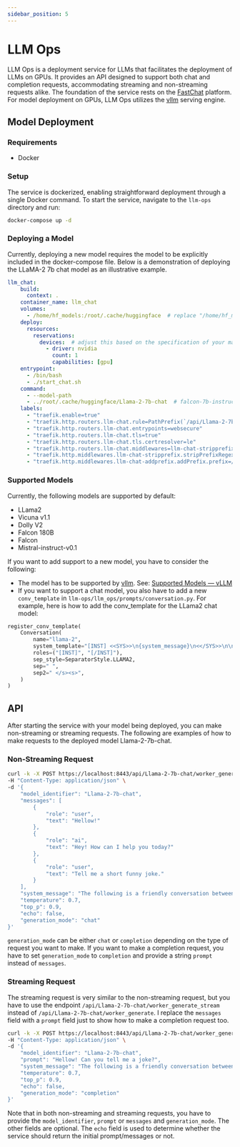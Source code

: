 ```yaml
---
sidebar_position: 5
---
```


# LLM Ops

LLM Ops is a deployment service for LLMs that facilitates the deployment of LLMs on GPUs. It provides an API designed to support both chat and completion requests, accommodating streaming and non-streaming requests alike. The foundation of the service rests on the [FastChat](https://github.com/lm-sys/FastChat) platform. For model deployment on GPUs, LLM Ops utilizes the [vllm](https://github.com/vllm-project/vllm) serving engine.

## Model Deployment

### Requirements
- Docker

### Setup


The service is dockerized, enabling straightforward deployment through a single Docker command. To start the service, navigate to the `llm-ops` directory and run:

```bash
docker-compose up -d
```

### Deploying a Model
Currently, deploying a new model requires the model to be explicitly included in the docker-compose file. Below is a demonstration of deploying the LLaMA-2 7b chat model as an illustrative example.

```yaml
llm_chat:
    build:
      context: .
    container_name: llm_chat
    volumes:
      - /home/hf_models:/root/.cache/huggingface  # replace "/home/hf_models" with your own huggingface models directory
    deploy:
      resources:
        reservations:
          devices:  # adjust this based on the specification of your machine
            - driver: nvidia
              count: 1
              capabilities: [gpu]
    entrypoint:
      - /bin/bash
      - ./start_chat.sh
    command:
      - --model-path
      - ../root/.cache/huggingface/Llama-2-7b-chat  # falcon-7b-instruct  # Llama-2-7b-chat # vicuna-7b-v1.3
    labels:
      - "traefik.enable=true"
      - "traefik.http.routers.llm-chat.rule=PathPrefix(`/api/Llama-2-7b-chat`)"  # API path of you model. Adjust it base on the model you deploy
      - "traefik.http.routers.llm-chat.entrypoints=websecure"
      - "traefik.http.routers.llm-chat.tls=true"
      - "traefik.http.routers.llm-chat.tls.certresolver=le"
      - "traefik.http.routers.llm-chat.middlewares=llm-chat-stripprefix,llm-chat-addprefix"
      - "traefik.http.middlewares.llm-chat-stripprefix.stripPrefixRegex.regex=/api/[a-zA-Z0-9_-]+"
      - "traefik.http.middlewares.llm-chat-addprefix.addPrefix.prefix=/api"
```

### Supported Models
Currently, the following models are supported by default: 
- LLama2
- Vicuna v1.1
- Dolly V2
- Falcon 180B
- Falcon
- Mistral-instruct-v0.1

If you want to add support to a new model, you have to consider the following: 
- The model has to be supported by [vllm](https://github.com/vllm-project/vllm). See: [Supported Models — vLLM](https://docs.vllm.ai/en/latest/models/supported_models.html)
- If you want to support a chat model, you also have to add a new `conv_template` in `llm-ops/llm_ops/prompts/conversation.py`. For example, here is how to add the conv_template for the LLama2 chat model: 

```python
register_conv_template(
    Conversation(
        name="llama-2",
        system_template="[INST] <<SYS>>\n{system_message}\n<</SYS>>\n\n",
        roles=("[INST]", "[/INST]"),
        sep_style=SeparatorStyle.LLAMA2,
        sep=" ",
        sep2=" </s><s>",
    )
)
```


## API
After starting the service with your model being deployed, you can make non-streaming or streaming requests. The following are examples of how to make requests to the deployed model Llama-2-7b-chat.

### Non-Streaming Request
```bash
curl -k -X POST https://localhost:8443/api/Llama-2-7b-chat/worker_generate \
-H "Content-Type: application/json" \
-d '{
    "model_identifier": "Llama-2-7b-chat",
    "messages": [
        {
            "role": "user",
            "text": "Hellow!"
        }, 
        {
            "role": "ai",
            "text": "Hey! How can I help you today?"
        },
        {
            "role": "user",
            "text": "Tell me a short funny joke."
        }
    ],
    "system_message": "The following is a friendly conversation between a human and an AI.",
    "temperature": 0.7,
    "top_p": 0.9,
    "echo": false,
    "generation_mode": "chat"
}'
```
`generation_mode` can be either `chat` or `completion` depending on the type of request you want to make. If you want to make a completion request, you have to set `generation_mode` to `completion` and provide a string `prompt` instead of `messages`.


### Streaming Request
The streaming request is very similar to the non-streaming request, but you have to use the endpoint `/api/Llama-2-7b-chat/worker_generate_stream` instead of `/api/Llama-2-7b-chat/worker_generate`. I replace the `messages` field with a `prompt` field just to show how to make a completion request too.
```bash
curl -k -X POST https://localhost:8443/api/Llama-2-7b-chat/worker_generate_stream \
-H "Content-Type: application/json" \
-d '{
    "model_identifier": "Llama-2-7b-chat",
    "prompt": "Hellow! Can you tell me a joke?",
    "system_message": "The following is a friendly conversation between a human and an AI.",
    "temperature": 0.7,
    "top_p": 0.9,
    "echo": false,
    "generation_mode": "completion"
}'
```

Note that in both non-streaming and streaming requests, you have to provide the `model_identifier`, `prompt` or `messages` and `generation_mode`. The other fields are optional. The `echo` field is used to determine whether the service should return the initial prompt/messages or not.